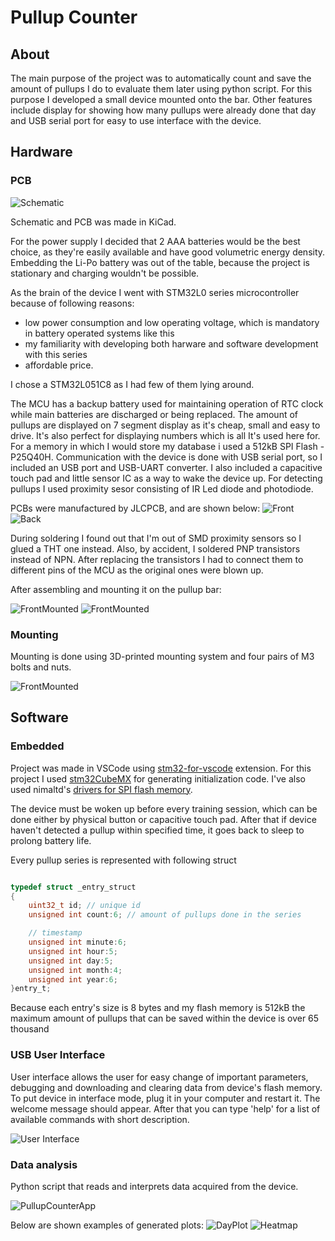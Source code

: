 
# Pullup Counter

## About

The main purpose of the project was to automatically count and save the amount of pullups I do to evaluate them later using python script. For this purpose I developed a small device mounted onto the bar. Other features include display for showing how many pullups were already done that day and USB serial port for easy to use interface with the device.

## Hardware

### PCB

![Schematic](pullup_counter_readme/schematic.svg)

Schematic and PCB was made in KiCad.

For the power supply I decided that 2 AAA batteries would be the best choice, as they're easily available and have good volumetric energy density. Embedding the Li-Po battery was out of the table, because the project is stationary and charging wouldn't be possible.

As the brain of the device I went with STM32L0 series microcontroller because of following reasons:

- low power consumption and low operating voltage, which is mandatory in battery operated systems like this
- my familiarity with developing both harware and software development with this series
- affordable price.

I chose a STM32L051C8 as I had few of them lying around.

The MCU has a backup battery used for maintaining operation of RTC clock while main batteries are discharged or being replaced. The amount of pullups are displayed on 7 segment display as it's cheap, small and easy to drive. It's also perfect for displaying numbers which is all It's used here for. For a memory in which I would store my database i used a 512kB SPI Flash - P25Q40H. Communication with the device is done with USB serial port, so I included an USB port and USB-UART converter. I also included a capacitive touch pad and little sensor IC as a way to wake the device up. For detecting pullups I used proximity sesor consisting of IR Led diode and photodiode.

PCBs were manufactured by JLCPCB, and are shown below:
![Front](pullup_counter_readme/BoardFront.jpg)
![Back](pullup_counter_readme/BoardBack.jpg)

During soldering I found out that I'm out of SMD proximity sensors so I glued a THT one instead. Also, by accident, I soldered PNP transistors instead of NPN. After replacing the transistors I had to connect them to different pins of the MCU as the original ones were blown up.

After assembling and mounting it on the pullup bar:

![FrontMounted](pullup_counter_readme/MountedFront.jpg)
![FrontMounted](pullup_counter_readme/MountedBack.jpg)

### Mounting

Mounting is done using 3D-printed mounting system and four pairs of M3 bolts and nuts.

![FrontMounted](pullup_counter_readme/mountingSystem.jpg)

## Software

### Embedded

Project was made in VSCode using [stm32-for-vscode](https://github.com/bmd-studio/stm32-for-vscode) extension. For this project I used [stm32CubeMX](https://www.st.com/en/development-tools/stm32cubemx.html) for generating initialization code. I've also used nimaltd's [drivers for SPI flash memory](https://github.com/nimaltd/w25qxx).

The device must be woken up before every training session, which can be done either by physical button or capacitive touch pad. After that if device haven't detected a pullup within specified time, it goes back to sleep to prolong battery life.

Every pullup series is represented with following struct

```C

typedef struct _entry_struct
{
    uint32_t id; // unique id
    unsigned int count:6; // amount of pullups done in the series

    // timestamp
    unsigned int minute:6;
    unsigned int hour:5;
    unsigned int day:5;
    unsigned int month:4;
    unsigned int year:6;
}entry_t;

```

Because each entry's size is 8 bytes and my flash memory is 512kB the maximum amount of pullups that can be saved within the device is over 65 thousand

### USB User Interface

User interface allows the user for easy change of important parameters, debugging and downloading and  clearing data from device's flash memory. To put device in interface mode, plug it in your computer and restart it. The welcome message should appear. After that you can type 'help' for a list of available commands with short description.

![User Interface](pullup_counter_readme/UserInterface0.png)

### Data analysis

Python script that reads and interprets data acquired from the device.

![PullupCounterApp](pullup_counter_readme/PullupCounterApp.png)

Below are shown examples of generated plots:
![DayPlot](pullup_counter_readme/PullupDistributionDuringDay.png)
![Heatmap](pullup_counter_readme/heatmap.png)
